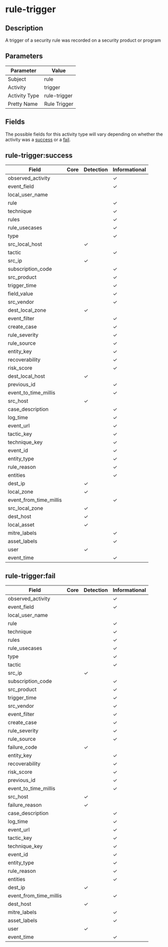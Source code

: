 rule-trigger
============

Description
-----------
A trigger of a security rule was recorded on a security product or program

Parameters
----------
| Parameter     | Value        |
| ------------- | ------------ |
| Subject       | rule         |
| Activity      | trigger      |
| Activity Type | rule-trigger |
| Pretty Name   | Rule Trigger |


Fields
------

The possible fields for this activity type will vary depending on whether the activity was a [success](#rule-triggersuccess) or a [fail](#rule-triggerfail).


rule-trigger:success
--------------------

| Field                  | Core | Detection | Informational |
| ---------------------- | ---- | --------- | ------------- |
| observed_activity      |      |           | &#10003;      |
| event_field            |      |           | &#10003;      |
| local_user_name        |      |           |               |
| rule                   |      |           | &#10003;      |
| technique              |      |           | &#10003;      |
| rules                  |      |           | &#10003;      |
| rule_usecases          |      |           | &#10003;      |
| type                   |      |           | &#10003;      |
| src_local_host         |      | &#10003;  |               |
| tactic                 |      |           | &#10003;      |
| src_ip                 |      | &#10003;  |               |
| subscription_code      |      |           | &#10003;      |
| src_product            |      |           | &#10003;      |
| trigger_time           |      |           | &#10003;      |
| field_value            |      |           | &#10003;      |
| src_vendor             |      |           | &#10003;      |
| dest_local_zone        |      | &#10003;  |               |
| event_filter           |      |           | &#10003;      |
| create_case            |      |           | &#10003;      |
| rule_severity          |      |           | &#10003;      |
| rule_source            |      |           | &#10003;      |
| entity_key             |      |           | &#10003;      |
| recoverability         |      |           | &#10003;      |
| risk_score             |      |           | &#10003;      |
| dest_local_host        |      | &#10003;  |               |
| previous_id            |      |           | &#10003;      |
| event_to_time_millis   |      |           | &#10003;      |
| src_host               |      | &#10003;  |               |
| case_description       |      |           | &#10003;      |
| log_time               |      |           | &#10003;      |
| event_url              |      |           | &#10003;      |
| tactic_key             |      |           | &#10003;      |
| technique_key          |      |           | &#10003;      |
| event_id               |      |           | &#10003;      |
| entity_type            |      |           | &#10003;      |
| rule_reason            |      |           | &#10003;      |
| entities               |      |           | &#10003;      |
| dest_ip                |      | &#10003;  |               |
| local_zone             |      | &#10003;  |               |
| event_from_time_millis |      |           | &#10003;      |
| src_local_zone         |      | &#10003;  |               |
| dest_host              |      | &#10003;  |               |
| local_asset            |      | &#10003;  |               |
| mitre_labels           |      |           | &#10003;      |
| asset_labels           |      |           | &#10003;      |
| user                   |      | &#10003;  |               |
| event_time             |      |           | &#10003;      |

rule-trigger:fail
-----------------

| Field                  | Core | Detection | Informational |
| ---------------------- | ---- | --------- | ------------- |
| observed_activity      |      |           | &#10003;      |
| event_field            |      |           | &#10003;      |
| local_user_name        |      |           |               |
| rule                   |      |           | &#10003;      |
| technique              |      |           | &#10003;      |
| rules                  |      |           | &#10003;      |
| rule_usecases          |      |           | &#10003;      |
| type                   |      |           | &#10003;      |
| tactic                 |      |           | &#10003;      |
| src_ip                 |      | &#10003;  |               |
| subscription_code      |      |           | &#10003;      |
| src_product            |      |           | &#10003;      |
| trigger_time           |      |           | &#10003;      |
| src_vendor             |      |           | &#10003;      |
| event_filter           |      |           | &#10003;      |
| create_case            |      |           | &#10003;      |
| rule_severity          |      |           | &#10003;      |
| rule_source            |      |           | &#10003;      |
| failure_code           |      | &#10003;  |               |
| entity_key             |      |           | &#10003;      |
| recoverability         |      |           | &#10003;      |
| risk_score             |      |           | &#10003;      |
| previous_id            |      |           | &#10003;      |
| event_to_time_millis   |      |           | &#10003;      |
| src_host               |      | &#10003;  |               |
| failure_reason         |      | &#10003;  |               |
| case_description       |      |           | &#10003;      |
| log_time               |      |           | &#10003;      |
| event_url              |      |           | &#10003;      |
| tactic_key             |      |           | &#10003;      |
| technique_key          |      |           | &#10003;      |
| event_id               |      |           | &#10003;      |
| entity_type            |      |           | &#10003;      |
| rule_reason            |      |           | &#10003;      |
| entities               |      |           | &#10003;      |
| dest_ip                |      | &#10003;  |               |
| event_from_time_millis |      |           | &#10003;      |
| dest_host              |      | &#10003;  |               |
| mitre_labels           |      |           | &#10003;      |
| asset_labels           |      |           | &#10003;      |
| user                   |      | &#10003;  |               |
| event_time             |      |           | &#10003;      |